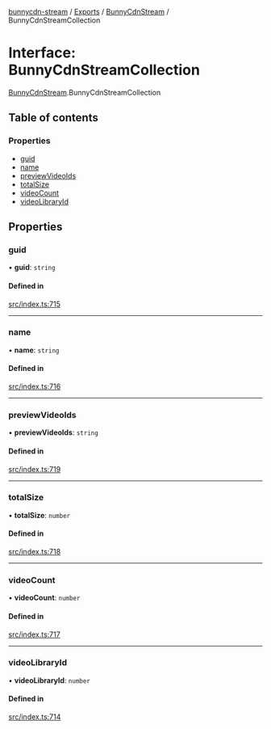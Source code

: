 [bunnycdn-stream](../README.md) / [Exports](../modules.md) / [BunnyCdnStream](../modules/BunnyCdnStream.md) / BunnyCdnStreamCollection

# Interface: BunnyCdnStreamCollection

[BunnyCdnStream](../modules/BunnyCdnStream.md).BunnyCdnStreamCollection

## Table of contents

### Properties

- [guid](BunnyCdnStream.BunnyCdnStreamCollection.md#guid)
- [name](BunnyCdnStream.BunnyCdnStreamCollection.md#name)
- [previewVideoIds](BunnyCdnStream.BunnyCdnStreamCollection.md#previewvideoids)
- [totalSize](BunnyCdnStream.BunnyCdnStreamCollection.md#totalsize)
- [videoCount](BunnyCdnStream.BunnyCdnStreamCollection.md#videocount)
- [videoLibraryId](BunnyCdnStream.BunnyCdnStreamCollection.md#videolibraryid)

## Properties

### guid

• **guid**: `string`

#### Defined in

[src/index.ts:715](https://github.com/dan-online/bunnycdn-stream/blob/43fdbc3/src/index.ts#L715)

___

### name

• **name**: `string`

#### Defined in

[src/index.ts:716](https://github.com/dan-online/bunnycdn-stream/blob/43fdbc3/src/index.ts#L716)

___

### previewVideoIds

• **previewVideoIds**: `string`

#### Defined in

[src/index.ts:719](https://github.com/dan-online/bunnycdn-stream/blob/43fdbc3/src/index.ts#L719)

___

### totalSize

• **totalSize**: `number`

#### Defined in

[src/index.ts:718](https://github.com/dan-online/bunnycdn-stream/blob/43fdbc3/src/index.ts#L718)

___

### videoCount

• **videoCount**: `number`

#### Defined in

[src/index.ts:717](https://github.com/dan-online/bunnycdn-stream/blob/43fdbc3/src/index.ts#L717)

___

### videoLibraryId

• **videoLibraryId**: `number`

#### Defined in

[src/index.ts:714](https://github.com/dan-online/bunnycdn-stream/blob/43fdbc3/src/index.ts#L714)
